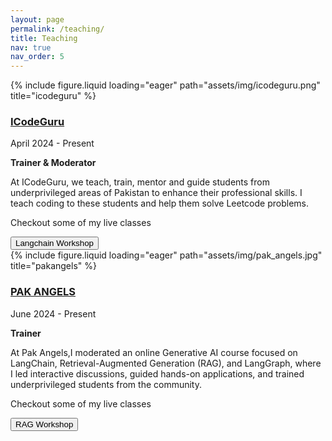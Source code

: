 ```yaml
---
layout: page
permalink: /teaching/
title: Teaching
nav: true
nav_order: 5
---
```

<div class="project0">
    <div class="image-container0">
        {% include figure.liquid loading="eager" path="assets/img/icodeguru.png" title="icodeguru" %}
    </div>
    <div class="project-details0">
        <div class="heading">
        <h3><a href="https://icode.guru/">ICodeGuru</a></h3>
        <span class="timeline">April 2024 - Present</span>
        </div>
        <p><strong>Trainer & Moderator</strong></p>
        <p>At ICodeGuru, we teach, train, mentor and guide students from underprivileged areas of Pakistan to enhance their professional skills. I teach coding to these students and help them solve Leetcode problems.</p>
        <p>Checkout some of my live classes</p>
        <a href="https://www.facebook.com/iCodeguru/videos/827891879496385"><button>Langchain Workshop</button></a>
    </div>
</div>

<div class="project0">
    <div class="image-container0">
        {% include figure.liquid loading="eager" path="assets/img/pak_angels.jpg" title="pakangels" %}
    </div>
    <div class="project-details0">
        <div class="heading">
        <h3><a href="https://aspirepk.org/pak-angels/">PAK ANGELS</a></h3>
        <span class="timeline">June 2024 - Present</span>
        </div>
        <p><strong>Trainer</strong></p>
        <p>At Pak Angels,I moderated an online Generative AI course focused on LangChain, Retrieval-Augmented Generation (RAG), and LangGraph, where I led interactive discussions, guided hands-on applications, and trained underprivileged students from the community.</p>
        <p>Checkout some of my live classes</p>
        <a href="https://www.youtube.com/watch?v=rq-DvpERDU4"><button>RAG Workshop</button></a>
    </div>
</div>
